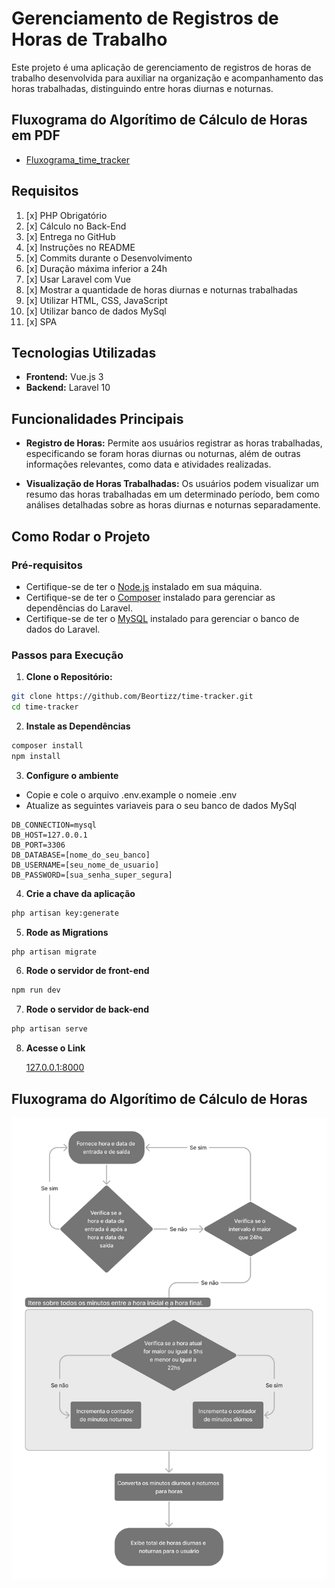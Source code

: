 # Gerenciamento de Registros de Horas de Trabalho

Este projeto é uma aplicação de gerenciamento de registros de horas de trabalho desenvolvida para auxiliar na organização e acompanhamento das horas trabalhadas, distinguindo entre horas diurnas e noturnas.

## Fluxograma do Algorítimo de Cálculo de Horas em PDF

- [Fluxograma_time_tracker](Fluxograma_time_tracker.pdf)

## Requisitos

1. [x] PHP Obrigatório
2. [x] Cálculo no Back-End
3. [x] Entrega no GitHub
4. [x] Instruções no README
5. [x] Commits durante o Desenvolvimento
6. [x] Duração máxima inferior a 24h
7. [x] Usar Laravel com Vue
8. [x] Mostrar a quantidade de horas diurnas e noturnas trabalhadas
9. [x] Utilizar HTML, CSS, JavaScript
10. [x] Utilizar banco de dados MySql
11. [x] SPA

## Tecnologias Utilizadas

- **Frontend:** Vue.js 3
- **Backend:** Laravel 10

## Funcionalidades Principais

- **Registro de Horas:** Permite aos usuários registrar as horas trabalhadas, especificando se foram horas diurnas ou noturnas, além de outras informações relevantes, como data e atividades realizadas.

- **Visualização de Horas Trabalhadas:** Os usuários podem visualizar um resumo das horas trabalhadas em um determinado período, bem como análises detalhadas sobre as horas diurnas e noturnas separadamente.

## Como Rodar o Projeto

### Pré-requisitos

- Certifique-se de ter o [Node.js](https://nodejs.org/) instalado em sua máquina.
- Certifique-se de ter o [Composer](https://getcomposer.org/) instalado para gerenciar as dependências do Laravel.
- Certifique-se de ter o [MySQL](https://www.mysql.com/) instalado para gerenciar o banco de dados do Laravel.


### Passos para Execução

1. **Clone o Repositório:**
```bash
git clone https://github.com/Beortizz/time-tracker.git
cd time-tracker
```
2. **Instale as Dependências**
```bash
composer install
npm install
```
3. **Configure o ambiente**
 - Copie e cole o arquivo .env.example o nomeie .env
 - Atualize as seguintes variaveis para o seu banco de dados MySql
 ```properties
DB_CONNECTION=mysql
DB_HOST=127.0.0.1
DB_PORT=3306
DB_DATABASE=[nome_do_seu_banco]
DB_USERNAME=[seu_nome_de_usuario]
DB_PASSWORD=[sua_senha_super_segura]
```

4. **Crie a chave da aplicação**
```bash
php artisan key:generate
```

5. **Rode as Migrations**
```bash
php artisan migrate
```
6. **Rode o servidor de front-end**
```bash
npm run dev
```

7. **Rode o servidor de back-end**
```bash
php artisan serve
```

8. **Acesse o Link**
    
    [127.0.0.1:8000](http://127.0.0.1:8000)

## Fluxograma do Algorítimo de Cálculo de Horas

![Fluxograma](assets/fluxograma.png)